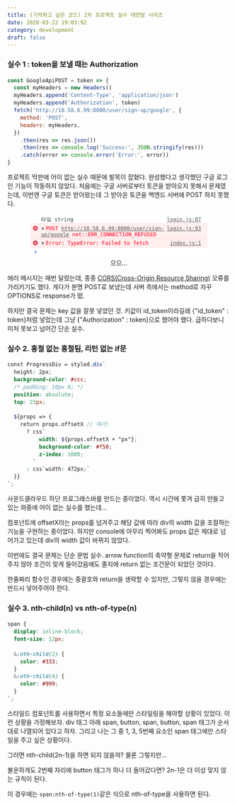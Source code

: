 ```yaml
---
title: (기억하고 싶은 코드) 2차 프로젝트 실수 대연발 시리즈
date: 2020-03-22 19:03:92
category: development
draft: false
---
```


### 실수 1 : token을 보낼 때는 Authorization

```javascript
const GoogleApiPOST = token => {
  const myHeaders = new Headers()
  myHeaders.append('Content-Type', 'application/json')
  myHeaders.append('Authorization', token)
  fetch('http://10.58.6.99:8000/user/sign-up/google', {
    method: 'POST',
    headers: myHeaders,
  })
    .then(res => res.json())
    .then(res => console.log('Success:', JSON.stringify(res)))
    .catch(error => console.error('Error:', error))
}
```

프로젝트 막판에 어이 없는 실수 때문에 발목이 잡혔다. 완성했다고 생각했던 구글 로그인 기능이 작동하지 않았다. 처음에는 구글 서버로부터 토큰을 받아오지 못해서 문제였는데, 이번엔 구글 토큰은 받아왔는데 그 받아온 토큰을 백엔드 서버에 POST 하지 못했다.

<div align="center">
    <img src="./images/032202.png" width="400">
    <br>으으...
</div>

에러 메시지는 매번 달랐는데, 종종 [CORS(Cross-Origin Resource Sharing)](https://developer.mozilla.org/ko/docs/Web/HTTP/CORS) 오류를 가리키기도 했다. 게다가 분명 POST로 보냈는데 서버 측에서는 method로 자꾸 OPTIONS로 response가 떴.

하지만 결국 문제는 key 값을 잘못 넣었던 것. 키값이 id_token이라길래 {"id_token" : token}처럼 넣었는데 그냥 {"Authorization" : token}으로 했어야 했다. 급하다보니 미처 못보고 넘어간 단순 실수.

### 실수 2. 홍철 없는 홍철팀, 리턴 없는 if문

```scss
const ProgressDiv = styled.div`
  height: 2px;
  background-color: #ccc;
  /* padding: 10px 0; */
  position: absolute;
  top: 23px;

  ${props => {
    return props.offsetX // 여기!
      ? css`
          width: ${props.offsetX + "px"};
          background-color: #f50;
          z-index: 1000;
        `
      : css`width: 472px;`
  }}
`;
```

사운드클라우드 하단 프로그래스바를 만드는 중이었다. 역시 시간에 쫓겨 급히 만들고 있는 와중에 어이 없는 실수를 했는데...

컴포넌트에 offsetX라는 props를 넘겨주고 해당 값에 따라 div의 width 값을 조절하는 기능을 구현하는 중이었다. 하지만 console에 아무리 찍어봐도 props 값은 제대로 넘어가고 있는데 div의 width 값이 바뀌지 않았다.

이번에도 결국 문제는 단순 문법 실수. arrow function의 축약형 문제로 return을 적어주지 않아 조건이 맞게 들어갔음에도 졸지에 return 없는 조건문이 되었던 것이다.

한줄짜리 함수인 경우에는 중괄호와 return을 생략할 수 있지만, 그렇지 않을 경우에는 반드시 넣어주어야 한다.

### 실수 3. nth-child(n) vs nth-of-type(n)

```scss
span {
  display: inline-block;
  font-size: 12px;

  &:nth-child(2) {
    color: #333;
  }
  &:nth-child(4) {
    color: #999;
  }
`;
```

스타일드 컴포넌트를 사용하면서 특정 요소들에만 스타일링을 해야할 상황이 있었다. 이런 상황을 가정해보자. div 태그 아래 span, button, span, button, span 태그가 순서대로 나열되어 있다고 하자. 그리고 나는 그 중 1, 3, 5번째 요소인 span 태그에만 스타일을 주고 싶은 상황이다.

그러면 nth-child(2n-1)을 하면 되지 않을까? 물론 그렇지만...

불운하게도 2번째 자리에 button 태그가 하나 더 들어갔다면? 2n-1은 더 이상 맞지 않는 규칙이 된다.

이 경우에는 `span:nth-of-type(1)`같은 식으로 nth-of-type을 사용하면 된다.
